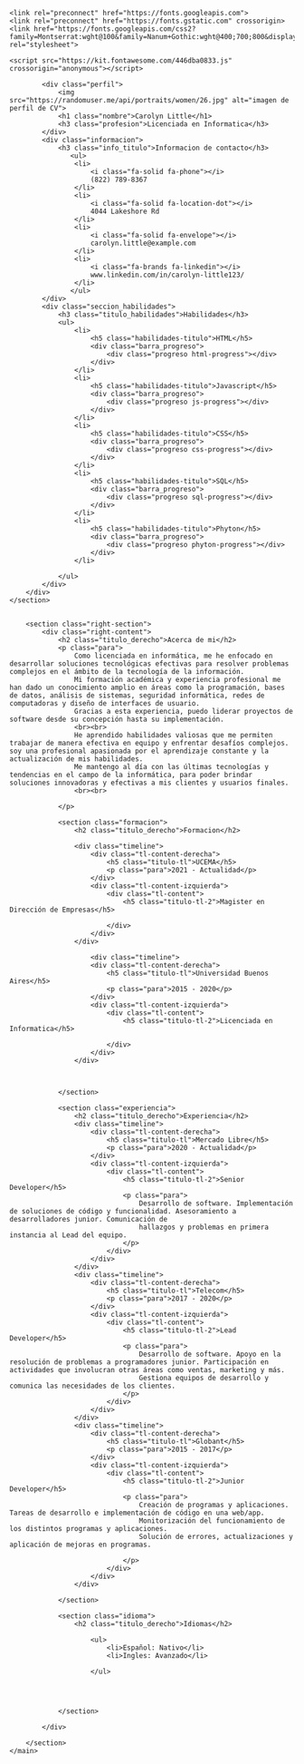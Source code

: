 <!DOCTYPE html>
<html lang="es">
<head>
    <meta charset="UTF-8">
    <meta http-equiv="X-UA-Compatible" content="IE=edge">
    <meta name="viewport" content="width=device-width, initial-scale=1.0">
    <title>Proyecto Final MLM</title>
    <link rel="stylesheet" href="estilos.css">

    <link rel="preconnect" href="https://fonts.googleapis.com">
    <link rel="preconnect" href="https://fonts.gstatic.com" crossorigin>
    <link href="https://fonts.googleapis.com/css2?family=Montserrat:wght@100&family=Nanum+Gothic:wght@400;700;800&display=swap" rel="stylesheet">

    <script src="https://kit.fontawesome.com/446dba0833.js" crossorigin="anonymous"></script>


</head>
<body>
    <main class="main-content">
        <section class="left-section">
        <div class="left-content">
            
            <div class="perfil">
                <img src="https://randomuser.me/api/portraits/women/26.jpg" alt="imagen de perfil de CV">
                <h1 class="nombre">Carolyn Little</h1>
                <h3 class="profesion">Licenciada en Informatica</h3>
            </div>
            <div class="informacion">
                <h3 class="info_titulo">Informacion de contacto</h3>
                   <ul>
                    <li>
                        <i class="fa-solid fa-phone"></i>
                        (822) 789-8367
                    </li>
                    <li>
                        <i class="fa-solid fa-location-dot"></i>
                        4044 Lakeshore Rd
                    </li>
                    <li>
                        <i class="fa-solid fa-envelope"></i>
                        carolyn.little@example.com
                    </li>
                    <li>
                        <i class="fa-brands fa-linkedin"></i>
                        www.linkedin.com/in/carolyn-little123/
                    </li>
                   </ul> 
            </div>
            <div class="seccion_habilidades">
                <h3 class="titulo_habilidades">Habilidades</h3>
                <ul>
                    <li>
                        <h5 class="habilidades-titulo">HTML</h5>
                        <div class="barra_progreso">
                            <div class="progreso html-progress"></div>
                        </div>
                    </li>
                    <li>
                        <h5 class="habilidades-titulo">Javascript</h5>
                        <div class="barra_progreso">
                            <div class="progreso js-progress"></div>
                        </div>
                    </li>
                    <li>
                        <h5 class="habilidades-titulo">CSS</h5>
                        <div class="barra_progreso">
                            <div class="progreso css-progress"></div>
                        </div>
                    </li>
                    <li>
                        <h5 class="habilidades-titulo">SQL</h5>
                        <div class="barra_progreso">
                            <div class="progreso sql-progress"></div>
                        </div>
                    </li>
                    <li>
                        <h5 class="habilidades-titulo">Phyton</h5>
                        <div class="barra_progreso">
                            <div class="progreso phyton-progress"></div>
                        </div>
                    </li>

                </ul>
            </div>
        </div>
    </section>


        <section class="right-section">
            <div class="right-content">
                <h2 class="titulo_derecho">Acerca de mi</h2>
                <p class="para">
                    Como licenciada en informática, me he enfocado en desarrollar soluciones tecnológicas efectivas para resolver problemas complejos en el ámbito de la tecnología de la información.
                    Mi formación académica y experiencia profesional me han dado un conocimiento amplio en áreas como la programación, bases de datos, análisis de sistemas, seguridad informática, redes de computadoras y diseño de interfaces de usuario. 
                    Gracias a esta experiencia, puedo liderar proyectos de software desde su concepción hasta su implementación.
                    <br><br>
                    He aprendido habilidades valiosas que me permiten trabajar de manera efectiva en equipo y enfrentar desafíos complejos. soy una profesional apasionada por el aprendizaje constante y la actualización de mis habilidades. 
                    Me mantengo al día con las últimas tecnologías y tendencias en el campo de la informática, para poder brindar soluciones innovadoras y efectivas a mis clientes y usuarios finales.
                    <br><br>

                </p>

                <section class="formacion">
                    <h2 class="titulo_derecho">Formacion</h2>
                    
                    <div class="timeline">
                        <div class="tl-content-derecha">
                            <h5 class="titulo-tl">UCEMA</h5>
                            <p class="para">2021 - Actualidad</p>
                        </div>
                        <div class="tl-content-izquierda">
                            <div class="tl-content">
                                <h5 class="titulo-tl-2">Magister en Dirección de Empresas</h5>
                                
                            </div>
                        </div>
                    </div>

                        <div class="timeline">
                        <div class="tl-content-derecha">
                            <h5 class="titulo-tl">Universidad Buenos Aires</h5>
                            <p class="para">2015 - 2020</p>
                        </div>
                        <div class="tl-content-izquierda">
                            <div class="tl-content">
                                <h5 class="titulo-tl-2">Licenciada en Informatica</h5>
                                
                            </div>
                        </div>
                    </div>

      

                </section>

                <section class="experiencia">
                    <h2 class="titulo_derecho">Experiencia</h2>
                    <div class="timeline">
                        <div class="tl-content-derecha">
                            <h5 class="titulo-tl">Mercado Libre</h5>
                            <p class="para">2020 - Actualidad</p>
                        </div>
                        <div class="tl-content-izquierda">
                            <div class="tl-content">
                                <h5 class="titulo-tl-2">Senior Developer</h5>
                                <p class="para">
                                    Desarrollo de software. Implementación de soluciones de código y funcionalidad. Asesoramiento a desarrolladores junior. Comunicación de 
                                    hallazgos y problemas en primera instancia al Lead del equipo.
                                </p>
                            </div>
                        </div>
                    </div>
                    <div class="timeline">
                        <div class="tl-content-derecha">
                            <h5 class="titulo-tl">Telecom</h5>
                            <p class="para">2017 - 2020</p>
                        </div>
                        <div class="tl-content-izquierda">
                            <div class="tl-content">
                                <h5 class="titulo-tl-2">Lead Developer</h5>
                                <p class="para">
                                    Desarrollo de software. Apoyo en la resolución de problemas a programadores junior. Participación en actividades que involucran otras áreas como ventas, marketing y más. 
                                    Gestiona equipos de desarrollo y comunica las necesidades de los clientes.
                                </p>
                            </div>
                        </div>
                    </div>
                    <div class="timeline">
                        <div class="tl-content-derecha">
                            <h5 class="titulo-tl">Globant</h5>
                            <p class="para">2015 - 2017</p>
                        </div>
                        <div class="tl-content-izquierda">
                            <div class="tl-content">
                                <h5 class="titulo-tl-2">Junior Developer</h5>
                                <p class="para">
                                    Creación de programas y aplicaciones. Tareas de desarrollo e implementación de código en una web/app.
                                    Monitorización del funcionamiento de los distintos programas y aplicaciones. 
                                    Solución de errores, actualizaciones y aplicación de mejoras en programas.

                                </p>
                            </div>
                        </div>
                    </div>

                </section> 
                
                <section class="idioma">
                    <h2 class="titulo_derecho">Idiomas</h2>
                    
                        <ul>
                            <li>Español: Nativo</li>
                            <li>Ingles: Avanzado</li>
            
                        </ul>
               
    
                    

                </section>

            </div>

        </section>
    </main>
</body>
</html>

